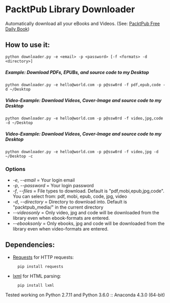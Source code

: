 # PacktPub Library Downloader

Automatically download all your eBooks and Videos. (See: [PacktPub Free Daily Book](https://www.packtpub.com/packt/offers/free-learning))


## How to use it:
	python downloader.py -e <email> -p <password> [-f <formats> -d <directory>]

##### Example: Download PDFs, EPUBs, and source code to my Desktop
	python downloader.py -e hello@world.com -p p@ssw0rd -f pdf,epub,code -d ~/Desktop

##### Video-Example: Download Videos, Cover-Image and source code to my Desktop
	python downloader.py -e hello@world.com -p p@ssw0rd -f video,jpg,code -d ~/Desktop


##### Video-Example: Download Videos, Cover-Image and source code to my Desktop
	python downloader.py -e hello@world.com -p p@ssw0rd -f video,jpg -d ~/Desktop -c


### Options
- *-e*, *--email* = Your login email
- *-p*, *--password* = Your login password
- *-f*, *--files* = File types to download. Default is "pdf,mobi,epub,jpg,code". You can select from: pdf, mobi, epub, code, jpg, video
- *-d*, *--directory* = Directory to download into. Default is "packtpub_media/" in the current directory
- *--videosonly* = Only video, jpg and code will be downloaded from the library even when ebook-formats are entered.
- *--ebooksonly* = Only ebooks, jpg and code will be downloaded from the library even when video-formats are entered.

## Dependencies:


* [Requests](http://docs.python-requests.org/en/latest/) for HTTP requests:

		pip install requests

* [lxml](http://lxml.de/) for HTML parsing:

		pip install lxml

Tested working on Python 2.7.11 and Python 3.6.0 :: Anaconda 4.3.0 (64-bit)
